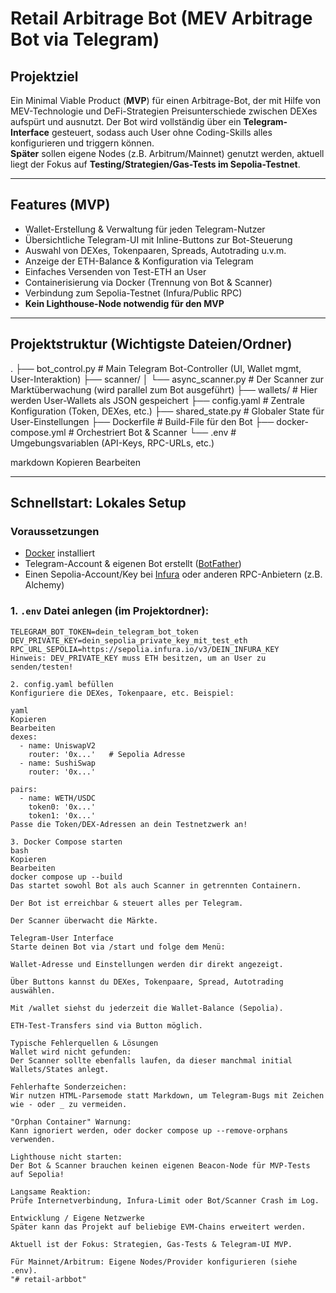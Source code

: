 # Retail Arbitrage Bot (MEV Arbitrage Bot via Telegram)

## Projektziel

Ein Minimal Viable Product (**MVP**) für einen Arbitrage-Bot, der mit Hilfe von MEV-Technologie und DeFi-Strategien Preisunterschiede zwischen DEXes aufspürt und ausnutzt. Der Bot wird vollständig über ein **Telegram-Interface** gesteuert, sodass auch User ohne Coding-Skills alles konfigurieren und triggern können.  
**Später** sollen eigene Nodes (z.B. Arbitrum/Mainnet) genutzt werden, aktuell liegt der Fokus auf **Testing/Strategien/Gas-Tests im Sepolia-Testnet**.

---

## Features (MVP)

- Wallet-Erstellung & Verwaltung für jeden Telegram-Nutzer
- Übersichtliche Telegram-UI mit Inline-Buttons zur Bot-Steuerung
- Auswahl von DEXes, Tokenpaaren, Spreads, Autotrading u.v.m.
- Anzeige der ETH-Balance & Konfiguration via Telegram
- Einfaches Versenden von Test-ETH an User
- Containerisierung via Docker (Trennung von Bot & Scanner)
- Verbindung zum Sepolia-Testnet (Infura/Public RPC)
- **Kein Lighthouse-Node notwendig für den MVP**

---

## Projektstruktur (Wichtigste Dateien/Ordner)

.
├── bot_control.py # Main Telegram Bot-Controller (UI, Wallet mgmt, User-Interaktion)
├── scanner/
│ └── async_scanner.py # Der Scanner zur Marktüberwachung (wird parallel zum Bot ausgeführt)
├── wallets/ # Hier werden User-Wallets als JSON gespeichert
├── config.yaml # Zentrale Konfiguration (Token, DEXes, etc.)
├── shared_state.py # Globaler State für User-Einstellungen
├── Dockerfile # Build-File für den Bot
├── docker-compose.yml # Orchestriert Bot & Scanner
└── .env # Umgebungsvariablen (API-Keys, RPC-URLs, etc.)

markdown
Kopieren
Bearbeiten

---

## Schnellstart: Lokales Setup

### Voraussetzungen

- [Docker](https://www.docker.com/) installiert
- Telegram-Account & eigenen Bot erstellt ([BotFather](https://t.me/BotFather))
- Einen Sepolia-Account/Key bei [Infura](https://infura.io/) oder anderen RPC-Anbietern (z.B. Alchemy)

### 1. `.env` Datei anlegen (im Projektordner):

```env
TELEGRAM_BOT_TOKEN=dein_telegram_bot_token
DEV_PRIVATE_KEY=dein_sepolia_private_key_mit_test_eth
RPC_URL_SEPOLIA=https://sepolia.infura.io/v3/DEIN_INFURA_KEY
Hinweis: DEV_PRIVATE_KEY muss ETH besitzen, um an User zu senden/testen!

2. config.yaml befüllen
Konfiguriere die DEXes, Tokenpaare, etc. Beispiel:

yaml
Kopieren
Bearbeiten
dexes:
  - name: UniswapV2
    router: '0x...'   # Sepolia Adresse
  - name: SushiSwap
    router: '0x...'

pairs:
  - name: WETH/USDC
    token0: '0x...'
    token1: '0x...'
Passe die Token/DEX-Adressen an dein Testnetzwerk an!

3. Docker Compose starten
bash
Kopieren
Bearbeiten
docker compose up --build
Das startet sowohl Bot als auch Scanner in getrennten Containern.

Der Bot ist erreichbar & steuert alles per Telegram.

Der Scanner überwacht die Märkte.

Telegram-User Interface
Starte deinen Bot via /start und folge dem Menü:

Wallet-Adresse und Einstellungen werden dir direkt angezeigt.

Über Buttons kannst du DEXes, Tokenpaare, Spread, Autotrading auswählen.

Mit /wallet siehst du jederzeit die Wallet-Balance (Sepolia).

ETH-Test-Transfers sind via Button möglich.

Typische Fehlerquellen & Lösungen
Wallet wird nicht gefunden:
Der Scanner sollte ebenfalls laufen, da dieser manchmal initial Wallets/States anlegt.

Fehlerhafte Sonderzeichen:
Wir nutzen HTML-Parsemode statt Markdown, um Telegram-Bugs mit Zeichen wie - oder _ zu vermeiden.

"Orphan Container" Warnung:
Kann ignoriert werden, oder docker compose up --remove-orphans verwenden.

Lighthouse nicht starten:
Der Bot & Scanner brauchen keinen eigenen Beacon-Node für MVP-Tests auf Sepolia!

Langsame Reaktion:
Prüfe Internetverbindung, Infura-Limit oder Bot/Scanner Crash im Log.

Entwicklung / Eigene Netzwerke
Später kann das Projekt auf beliebige EVM-Chains erweitert werden.

Aktuell ist der Fokus: Strategien, Gas-Tests & Telegram-UI MVP.

Für Mainnet/Arbitrum: Eigene Nodes/Provider konfigurieren (siehe .env).
"# retail-arbbot" 
